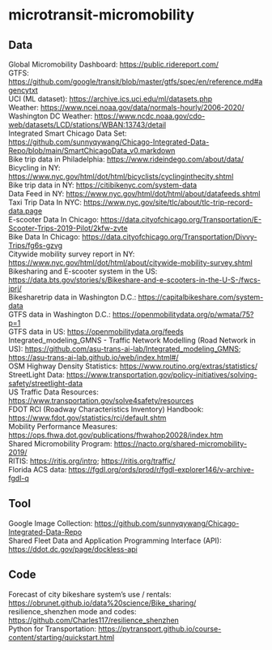 # microtransit-micromobility
## Data
Global Micromobility Dashboard: https://public.ridereport.com/ <br>
GTFS: https://github.com/google/transit/blob/master/gtfs/spec/en/reference.md#agencytxt <br>
UCI (ML dataset): https://archive.ics.uci.edu/ml/datasets.php <br>
Weather: https://www.ncei.noaa.gov/data/normals-hourly/2006-2020/ <br>
Washington DC Weather: https://www.ncdc.noaa.gov/cdo-web/datasets/LCD/stations/WBAN:13743/detail <br>
Integrated Smart Chicago Data Set: https://github.com/sunnyqywang/Chicago-Integrated-Data-Repo/blob/main/SmartChicagoData_v0.markdown <br>
Bike trip data in Philadelphia: https://www.rideindego.com/about/data/ <br>
Bicycling in NY: https://www.nyc.gov/html/dot/html/bicyclists/cyclinginthecity.shtml <br>
Bike trip data in NY: https://citibikenyc.com/system-data <br>
Data Feed in NY: https://www.nyc.gov/html/dot/html/about/datafeeds.shtml <br>
Taxi Trip Data In NYC: https://www.nyc.gov/site/tlc/about/tlc-trip-record-data.page <br>
E-scooter Data In Chicago: https://data.cityofchicago.org/Transportation/E-Scooter-Trips-2019-Pilot/2kfw-zvte <br>
Bike Data In Chicago: https://data.cityofchicago.org/Transportation/Divvy-Trips/fg6s-gzvg <br>
Citywide mobility survey report in NY: https://www.nyc.gov/html/dot/html/about/citywide-mobility-survey.shtml <br>
Bikesharing and E-scooter system in the US: https://data.bts.gov/stories/s/Bikeshare-and-e-scooters-in-the-U-S-/fwcs-jprj/ <br>
Bikesharetrip data in Washington D.C.: https://capitalbikeshare.com/system-data <br>
GTFS data in Washington D.C.: https://openmobilitydata.org/p/wmata/75?p=1 <br>
GTFS data in US: https://openmobilitydata.org/feeds <br>
Integrated_modeling_GMNS - Traffic Network Modelling (Road Network in US): https://github.com/asu-trans-ai-lab/Integrated_modeling_GMNS; https://asu-trans-ai-lab.github.io/web/index.html#/ <br>
OSM Highway Density Statistics: https://www.routino.org/extras/statistics/ <br>
StreetLight Data: https://www.transportation.gov/policy-initiatives/solving-safety/streetlight-data <br>
US Traffic Data Resources: https://www.transportation.gov/solve4safety/resources <br>
FDOT RCI (Roadway Characteristics Inventory) Handbook: https://www.fdot.gov/statistics/rci/default.shtm <br>
Mobility Performance Measures: https://ops.fhwa.dot.gov/publications/fhwahop20028/index.htm <br>
Shared Micromobility Program: https://nacto.org/shared-micromobility-2019/ <br>
RITIS: https://ritis.org/intro; https://ritis.org/traffic/ <br>
Florida ACS data: https://fgdl.org/ords/prod/r/fgdl-explorer146/v-archive-fgdl-q <br>

## Tool
Google Image Collection: https://github.com/sunnyqywang/Chicago-Integrated-Data-Repo <br>
Shared Fleet Data and Application Programming Interface (API): https://ddot.dc.gov/page/dockless-api <br>

## Code
Forecast of city bikeshare system’s use / rentals: https://obrunet.github.io/data%20science/Bike_sharing/ <br>
resilience_shenzhen mode and codes: https://github.com/Charles117/resilience_shenzhen <br>
Python for Transportation: https://pytransport.github.io/course-content/starting/quickstart.html <br>
